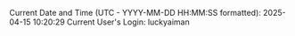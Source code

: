 Current Date and Time (UTC - YYYY-MM-DD HH:MM:SS formatted): 2025-04-15 10:20:29
Current User's Login: luckyaiman

